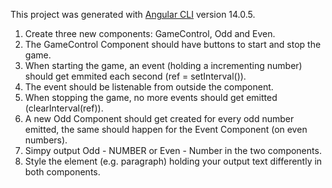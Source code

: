 This project was generated with [Angular CLI](https://github.com/angular/angular-cli) version 14.0.5.

1. Create three new components: GameControl, Odd and Even.
2. The GameControl Component should have buttons to start and stop the game.
3. When starting the game, an event (holding a incrementing number) should get emmited each second (ref = setInterval()).
4. The event should be listenable from outside the component.
5. When stopping the game, no more events should get emitted (clearInterval(ref)).
6. A new Odd Component should get created for every odd number emitted, the same should happen for the Event Component (on even numbers).
7. Simpy output Odd - NUMBER or Even - Number in the two components.
8. Style the element (e.g. paragraph) holding your output text differently in both components.
